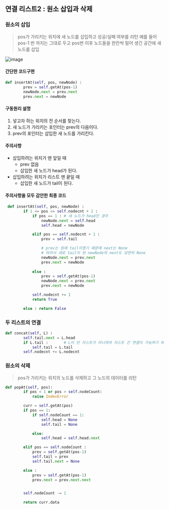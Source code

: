 ## 연결 리스트2 : 원소 삽입과 삭제

### 원소의 삽입
> pos가 가리키는 위치에 새 노드를 삽입하고 성공/실패 여부를 리턴
> 예를 들어 pos-1 번 까지는 그대로 두고 pos번 이후 노드들을 한칸씩 밀어 생긴 공간에 새 노드를 삽입

![image](https://user-images.githubusercontent.com/53211781/75002299-41e4b280-54a7-11ea-9c2a-78a1afd165df.png)

#### 간단한 코드구현
```python
def insertAt(self, pos, newNode) : 
        prev = self.getAt(pos-1)
        newNode.next = prev.next
        prev.next = newNode
```

#### 구동원리 설명
1. 넣고자 하는 위치의 전 순서를 찾는다. 
2. 새 노드가 가리키는 포인터는 prev의 다음이다. 
3. prev의 포인터는 삽입한 새 노드를 가리킨다. 

#### 주의사항 
- 삽입하려는 위치가 맨 앞일 때 
    - prev 없음
    - 삽입한 새 노드가 head가 된다. 
- 삽입하려는 위치가 리스트 맨 끝일 때
    - 삽입한 새 노드가 tail이 된다. 

 #### 주의사항을 모두 감안한 최종 코드
```python
 def insertAt(self, pos, newNode) : 
        if 1 <= pos <= self.nodecnt + 1 : 
            if pos == 1 : # 새 노드가 head인 경우
                newNode.next = self.head
                self.head = newNode

            elif pos == self.nodecnt + 1 : 
                prev = self.tail

                # prev는 원래 tail이였기 때문에 next는 None
                # 따라서 새로 tail이 된 newNode의 next도 당연히 None
                newNode.next = prev.next
                prev.next = newNode
            
            else : 
                prev = self.getAt(pos-1) 
                newNode.next = prev.next
                prev.next = newNode

            self.nodecnt += 1
            return True

        else : return False
```

### 두 리스트의 연결
```python
def concat(self, L) : 
        self.tail.next = L.head
        if L.tail :       # L이 빈 리스트가 아니여야 리스트 간 연결이 가능하기 떄문
            self.tail = L.tail
        self.nodecnt += L.nodecnt
```

### 원소의 삭제
> pos가 가리키는 위치의 노드를 삭제하고 그 노드의 데이터를 리턴
```python
def popAt(self, pos):
        if pos < 1 or pos > self.nodeCount:
            raise IndexError

        curr = self.getAt(pos)
        if pos == 1:
            if self.nodeCount == 1:
                self.head = None
                self.tail = None

            else:
                self.head = self.head.next

        elif pos == self.nodeCount : 
            prev = self.getAt(pos-1)
            self.tail = prev
            self.tail.next = None

        else :
            prev = self.getAt(pos-1)
            prev.next = prev.next.next


        self.nodeCount -= 1

        return curr.data
```
